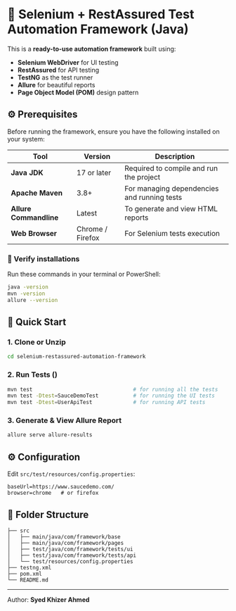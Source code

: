 # 🚀 Selenium + RestAssured Test Automation Framework (Java)

This is a **ready-to-use automation framework** built using:
- **Selenium WebDriver** for UI testing  
- **RestAssured** for API testing
- **TestNG** as the test runner
- **Allure** for beautiful reports
- **Page Object Model (POM)** design pattern

## ⚙️ Prerequisites

Before running the framework, ensure you have the following installed on your system:

| Tool | Version | Description |
|------|----------|-------------|
| **Java JDK** | 17 or later | Required to compile and run the project |
| **Apache Maven** | 3.8+ | For managing dependencies and running tests |
| **Allure Commandline** | Latest | To generate and view HTML reports |
| **Web Browser** | Chrome / Firefox | For Selenium tests execution |

### 🔧 Verify installations
Run these commands in your terminal or PowerShell:
```bash
java -version
mvn -version
allure --version
```

## 🚀 Quick Start

### 1. Clone or Unzip
```bash
cd selenium-restassured-automation-framework
```

### 2. Run Tests ()
```bash
mvn test                                # for running all the tests
mvn test -Dtest=SauceDemoTest           # for running the UI tests
mvn test -Dtest=UserApiTest             # for running API tests
```

### 3. Generate & View Allure Report
```bash
allure serve allure-results
```

## ⚙️ Configuration
Edit `src/test/resources/config.properties`:

```
baseUrl=https://www.saucedemo.com/
browser=chrome   # or firefox
```

## 🧩 Folder Structure
```
├── src
│   ├── main/java/com/framework/base
│   ├── main/java/com/framework/pages
│   ├── test/java/com/framework/tests/ui
│   ├── test/java/com/framework/tests/api
│   └── test/resources/config.properties
├── testng.xml
├── pom.xml
└── README.md
```

---
Author: **Syed Khizer Ahmed**
